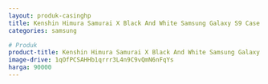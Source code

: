 ```yaml
---
layout: produk-casinghp
title: Kenshin Himura Samurai X Black And White Samsung Galaxy S9 Case
categories: samsung

# Produk
product-title: Kenshin Himura Samurai X Black And White Samsung Galaxy S9 Case
image-drive: 1qOfPCSAHHb1qrrr3L4n9C9vQmN6nFqYs
harga: 90000
---
```

